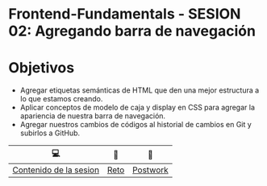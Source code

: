 # Frontend-Fundamentals - SESION 02: Agregando barra de navegación 

# Objetivos

- Agregar etiquetas semánticas de HTML que den una mejor estructura a lo que estamos creando.
- Aplicar conceptos de modelo de caja y display en CSS para agregar la apariencia de nuestra barra de navegación.
- Agregar nuestros cambios de códigos al historial de cambios en Git y subirlos a GitHub.

| :computer: | :floppy_disk: | :crystal_ball: | 
| ------------- |------------- | ------------- |
| [Contenido de la sesion](https://github.com/mibarra24/Frontend-Fundamentals/blob/main/sesion-02/index.html) | [Reto](https://github.com/mibarra24/Frontend-Fundamentals/tree/main/sesion-02/Reto) | [Postwork](https://github.com/mibarra24/Frontend-Fundamentals/tree/main/sesion-02/Postwork) |